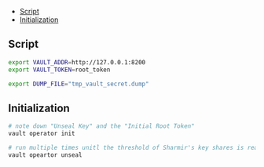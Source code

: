 - [Script](#script)
- [Initialization](#initialization)

## Script
```sh
export VAULT_ADDR=http://127.0.0.1:8200
export VAULT_TOKEN=root_token

export DUMP_FILE="tmp_vault_secret.dump"
```

## Initialization
```sh
# note down "Unseal Key" and the "Initial Root Token"
vault operator init

# run multiple times unitl the threshold of Sharmir's key shares is reached
vault opeartor unseal
```
